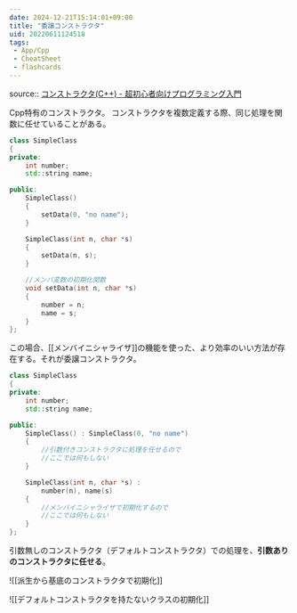 ```yaml
---
date: 2024-12-21T15:14:01+09:00
title: "委譲コンストラクタ"
uid: 20220611124518
tags:
 - App/Cpp
 - CheatSheet
 - flashcards
---
```


source:: [コンストラクタ(C++) - 超初心者向けプログラミング入門](https://programming.pc-note.net/cpp/constructor.html)

Cpp特有のコンストラクタ。
コンストラクタを複数定義する際、同じ処理を関数に任せていることがある。

```cpp
class SimpleClass
{
private:
    int number;
    std::string name;

public:
    SimpleClass()
    {
        setData(0, "no name");
    }

    SimpleClass(int n, char *s)
    {
        setData(n, s);
    }

    //メンバ変数の初期化関数
    void setData(int n, char *s)
    {
        number = n;
        name = s;
    }
};
```

この場合、[[メンバイニシャライザ]]の機能を使った、より効率のいい方法が存在する。それが委譲コンストラクタ。

```cpp
class SimpleClass
{
private:
    int number;
    std::string name;

public:
    SimpleClass() : SimpleClass(0, "no name")
    {
        //引数付きコンストラクタに処理を任せるので
        //ここでは何もしない
    }

    SimpleClass(int n, char *s) :
        number(n), name(s)
    {
        //メンバイニシャライザで初期化するので
        //ここでは何もしない
    }
};
```

引数無しのコンストラクタ（デフォルトコンストラクタ）での処理を、**引数ありのコンストラクタに任せる**。

![[派生から基底のコンストラクタで初期化]]


![[デフォルトコンストラクタを持たないクラスの初期化]]